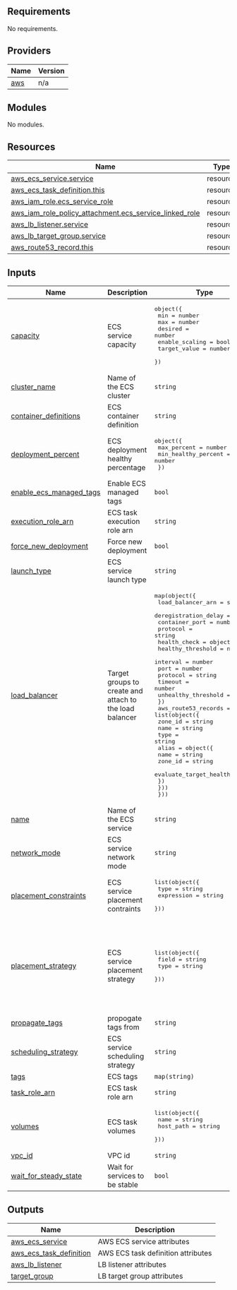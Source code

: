 ## Requirements

No requirements.

## Providers

| Name | Version |
|------|---------|
| <a name="provider_aws"></a> [aws](#provider\_aws) | n/a |

## Modules

No modules.

## Resources

| Name | Type |
|------|------|
| [aws_ecs_service.service](https://registry.terraform.io/providers/hashicorp/aws/latest/docs/resources/ecs_service) | resource |
| [aws_ecs_task_definition.this](https://registry.terraform.io/providers/hashicorp/aws/latest/docs/resources/ecs_task_definition) | resource |
| [aws_iam_role.ecs_service_role](https://registry.terraform.io/providers/hashicorp/aws/latest/docs/resources/iam_role) | resource |
| [aws_iam_role_policy_attachment.ecs_service_linked_role](https://registry.terraform.io/providers/hashicorp/aws/latest/docs/resources/iam_role_policy_attachment) | resource |
| [aws_lb_listener.service](https://registry.terraform.io/providers/hashicorp/aws/latest/docs/resources/lb_listener) | resource |
| [aws_lb_target_group.service](https://registry.terraform.io/providers/hashicorp/aws/latest/docs/resources/lb_target_group) | resource |
| [aws_route53_record.this](https://registry.terraform.io/providers/hashicorp/aws/latest/docs/resources/route53_record) | resource |

## Inputs

| Name | Description | Type | Default | Required |
|------|-------------|------|---------|:--------:|
| <a name="input_capacity"></a> [capacity](#input\_capacity) | ECS service capacity | <pre>object({<br>    min            = number<br>    max            = number<br>    desired        = number<br>    enable_scaling = bool<br>    target_value   = number<br>  })</pre> | n/a | yes |
| <a name="input_cluster_name"></a> [cluster\_name](#input\_cluster\_name) | Name of the ECS cluster | `string` | n/a | yes |
| <a name="input_container_definitions"></a> [container\_definitions](#input\_container\_definitions) | ECS container definition | `string` | n/a | yes |
| <a name="input_deployment_percent"></a> [deployment\_percent](#input\_deployment\_percent) | ECS deployment healthy percentage | <pre>object({<br>    max_percent         = number<br>    min_healthy_percent = number<br>  })</pre> | <pre>{<br>  "max_percent": 100,<br>  "min_healthy_percent": 0<br>}</pre> | no |
| <a name="input_enable_ecs_managed_tags"></a> [enable\_ecs\_managed\_tags](#input\_enable\_ecs\_managed\_tags) | Enable ECS managed tags | `bool` | `true` | no |
| <a name="input_execution_role_arn"></a> [execution\_role\_arn](#input\_execution\_role\_arn) | ECS task execution role arn | `string` | `null` | no |
| <a name="input_force_new_deployment"></a> [force\_new\_deployment](#input\_force\_new\_deployment) | Force new deployment | `bool` | `false` | no |
| <a name="input_launch_type"></a> [launch\_type](#input\_launch\_type) | ECS service launch type | `string` | `"EC2"` | no |
| <a name="input_load_balancer"></a> [load\_balancer](#input\_load\_balancer) | Target groups to create and attach to the load balancer | <pre>map(object({<br>    load_balancer_arn    = string<br>    deregistration_delay = number<br>    container_port       = number<br>    protocol             = string<br>    health_check = object({<br>      healthy_threshold   = number<br>      interval            = number<br>      port                = number<br>      protocol            = string<br>      timeout             = number<br>      unhealthy_threshold = number<br>    })<br>    aws_route53_records = list(object({<br>      zone_id = string<br>      name    = string<br>      type    = string<br>      alias = object({<br>        name                   = string<br>        zone_id                = string<br>        evaluate_target_health = bool<br>      })<br>    }))<br>  }))</pre> | n/a | yes |
| <a name="input_name"></a> [name](#input\_name) | Name of the ECS service | `string` | n/a | yes |
| <a name="input_network_mode"></a> [network\_mode](#input\_network\_mode) | ECS service network mode | `string` | `"bridge"` | no |
| <a name="input_placement_constraints"></a> [placement\_constraints](#input\_placement\_constraints) | ECS service placement contraints | <pre>list(object({<br>    type       = string<br>    expression = string<br>  }))</pre> | `[]` | no |
| <a name="input_placement_strategy"></a> [placement\_strategy](#input\_placement\_strategy) | ECS service placement strategy | <pre>list(object({<br>    field = string<br>    type  = string<br>  }))</pre> | <pre>[<br>  {<br>    "field": "attribute:ecs.availability-zone",<br>    "type": "spread"<br>  },<br>  {<br>    "field": "memory",<br>    "type": "binpack"<br>  }<br>]</pre> | no |
| <a name="input_propagate_tags"></a> [propagate\_tags](#input\_propagate\_tags) | propogate tags from | `string` | `"SERVICE"` | no |
| <a name="input_scheduling_strategy"></a> [scheduling\_strategy](#input\_scheduling\_strategy) | ECS service scheduling strategy | `string` | `"REPLICA"` | no |
| <a name="input_tags"></a> [tags](#input\_tags) | ECS tags | `map(string)` | `{}` | no |
| <a name="input_task_role_arn"></a> [task\_role\_arn](#input\_task\_role\_arn) | ECS task role arn | `string` | n/a | yes |
| <a name="input_volumes"></a> [volumes](#input\_volumes) | ECS task volumes | <pre>list(object({<br>    name      = string<br>    host_path = string<br>  }))</pre> | `[]` | no |
| <a name="input_vpc_id"></a> [vpc\_id](#input\_vpc\_id) | VPC id | `string` | n/a | yes |
| <a name="input_wait_for_steady_state"></a> [wait\_for\_steady\_state](#input\_wait\_for\_steady\_state) | Wait for services to be stable | `bool` | `true` | no |

## Outputs

| Name | Description |
|------|-------------|
| <a name="output_aws_ecs_service"></a> [aws\_ecs\_service](#output\_aws\_ecs\_service) | AWS ECS service attributes |
| <a name="output_aws_ecs_task_definition"></a> [aws\_ecs\_task\_definition](#output\_aws\_ecs\_task\_definition) | AWS ECS task definition attributes |
| <a name="output_aws_lb_listener"></a> [aws\_lb\_listener](#output\_aws\_lb\_listener) | LB listener attributes |
| <a name="output_target_group"></a> [target\_group](#output\_target\_group) | LB target group attributes |
